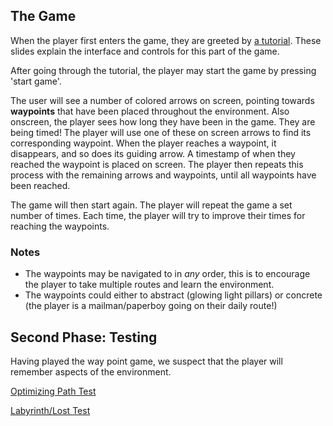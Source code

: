 ## The Game
When the player first enters the game, they are greeted by [a tutorial](./Testee-Use-Case:-Tutorial:-Stage-1#waypoint-race). These slides explain the interface and controls for this part of the game.

After going through the tutorial, the player may start the game by pressing 'start game'.

The user will see a number of colored arrows on screen, pointing towards **waypoints** that have been placed throughout the environment. Also onscreen, the player sees how long they have been in the game. They are being timed! The player will use one of these on screen arrows to find its corresponding waypoint. When the player reaches a waypoint, it disappears, and so does its guiding arrow. A timestamp of when they reached the waypoint is placed on screen. The player then repeats this process with the remaining arrows and waypoints, until all waypoints have been reached.  

The game will then start again. The player will repeat the game a set number of times. Each time, the player will try to improve their times for reaching the waypoints.

### Notes
* The waypoints may be navigated to in _any_ order, this is to encourage the player to take multiple routes and learn the environment.
* The waypoints could either to abstract (glowing light pillars) or concrete (the player is a mailman/paperboy going on their daily route!)

## Second Phase: Testing
Having played the way point game, we suspect that the player will remember aspects of the environment.

[Optimizing Path Test](./Testee-Use-Case:-Test:-Optimizing-Path)

[Labyrinth/Lost Test](./Testee-Use-Case:-Test:-Labyrinth)